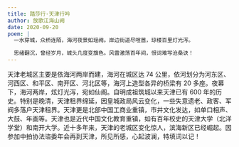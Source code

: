 ```yaml
---
title: 踏莎行·天津行吟
author: 放歌江海山阙
date: 2020-09-20
poem: |
  一水穿城，众桥连陌，海河夜景如瑶阙。岸边街道尽喧嚣，琼楼百里灯光泻。

  思绪翻沉，曾经岁月，城头几度变旗色。风雷激荡百年间，恨词难写沧桑诀！
---
```


天津老城区主要是依海河两岸而建，海河在城区达 74 公里，依河划分为河东区、河西区、和平区、南开区、河北区等，海河上造型各异的桥梁有 20 多座。夜幕下，海河两岸，炫灯光泻，宛如仙阁。自明成祖筑城以来天津已有 600 年的历史。特别是晚清，天津租界绵延，因皇城政局风云变化，一些失意遗老、政客、军阀多落户天津租界。天津更是北部中国工商业重镇，市井文化发达，如单口相声、大鼓、年画等。天津也是近代中国文化教育重镇，如有百年校史的天津大学（北洋学堂）和南开大学。近十多年来，天津的老城区变化惊人，滨海新区已经崛起。因参加中拍协法谘委年会再到天津，所见所感，心起波澜，特填词以记！

